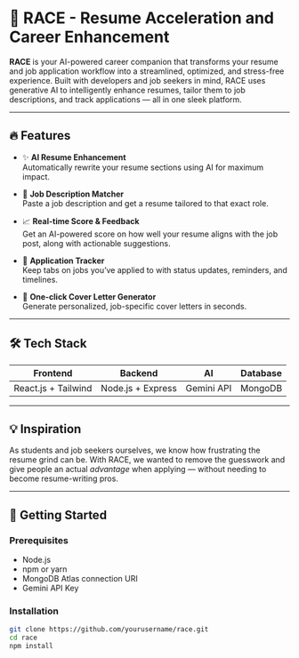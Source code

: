 # 🚀 RACE - Resume Acceleration and Career Enhancement

**RACE** is your AI-powered career companion that transforms your resume and job application workflow into a streamlined, optimized, and stress-free experience. Built with developers and job seekers in mind, RACE uses generative AI to intelligently enhance resumes, tailor them to job descriptions, and track applications — all in one sleek platform.

---

## 🔥 Features

- ✨ **AI Resume Enhancement**  
  Automatically rewrite your resume sections using AI for maximum impact.

- 🎯 **Job Description Matcher**  
  Paste a job description and get a resume tailored to that exact role.

- 📈 **Real-time Score & Feedback**  
  Get an AI-powered score on how well your resume aligns with the job post, along with actionable suggestions.

- 💼 **Application Tracker**  
  Keep tabs on jobs you’ve applied to with status updates, reminders, and timelines.

- 📝 **One-click Cover Letter Generator**  
  Generate personalized, job-specific cover letters in seconds.

---

## 🛠️ Tech Stack

| Frontend  | Backend  | AI | Database |
|-----------|----------|----|----------|
| React.js + Tailwind | Node.js + Express | Gemini API | MongoDB |

---

## 💡 Inspiration

As students and job seekers ourselves, we know how frustrating the resume grind can be. With RACE, we wanted to remove the guesswork and give people an actual *advantage* when applying — without needing to become resume-writing pros.

---

## 🚀 Getting Started

### Prerequisites

- Node.js
- npm or yarn
- MongoDB Atlas connection URI
- Gemini API Key

### Installation

```bash
git clone https://github.com/yourusername/race.git
cd race
npm install